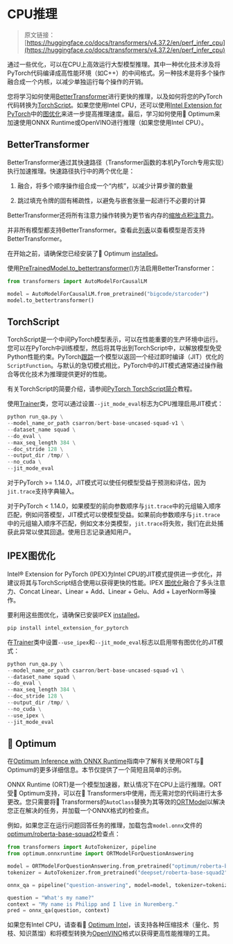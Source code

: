 # CPU推理

> 原文链接：[https://huggingface.co/docs/transformers/v4.37.2/en/perf_infer_cpu](https://huggingface.co/docs/transformers/v4.37.2/en/perf_infer_cpu)

通过一些优化，可以在CPU上高效运行大型模型推理。其中一种优化技术涉及将PyTorch代码编译成高性能环境（如C++）的中间格式。另一种技术是将多个操作融合成一个内核，以减少单独运行每个操作的开销。

您将学习如何使用[BetterTransformer](https://pytorch.org/blog/a-better-transformer-for-fast-transformer-encoder-inference/)进行更快的推理，以及如何将您的PyTorch代码转换为[TorchScript](https://pytorch.org/tutorials/beginner/Intro_to_TorchScript_tutorial.html)。如果您使用Intel CPU，还可以使用[Intel Extension for PyTorch](https://intel.github.io/intel-extension-for-pytorch/cpu/latest/index.html)中的[图优化](https://intel.github.io/intel-extension-for-pytorch/cpu/latest/tutorials/features.html#graph-optimization)来进一步提高推理速度。最后，学习如何使用🤗 Optimum来加速使用ONNX Runtime或OpenVINO进行推理（如果您使用Intel CPU）。

## BetterTransformer

BetterTransformer通过其快速路径（Transformer函数的本机PyTorch专用实现）执行加速推理。快速路径执行中的两个优化是：

1.  融合，将多个顺序操作组合成一个“内核”，以减少计算步骤的数量

1.  跳过填充令牌的固有稀疏性，以避免与嵌套张量一起进行不必要的计算

BetterTransformer还将所有注意力操作转换为更节省内存的[缩放点积注意力](https://pytorch.org/docs/master/generated/torch.nn.functional.scaled_dot_product_attention)。

并非所有模型都支持BetterTransformer。查看此[列表](https://huggingface.co/docs/optimum/bettertransformer/overview#supported-models)以查看模型是否支持BetterTransformer。

在开始之前，请确保您已经安装了🤗 Optimum [installed](https://huggingface.co/docs/optimum/installation)。

使用[PreTrainedModel.to_bettertransformer()](/docs/transformers/v4.37.2/en/main_classes/model#transformers.PreTrainedModel.to_bettertransformer)方法启用BetterTransformer：

```py
from transformers import AutoModelForCausalLM

model = AutoModelForCausalLM.from_pretrained("bigcode/starcoder")
model.to_bettertransformer()
```

## TorchScript

TorchScript是一个中间PyTorch模型表示，可以在性能重要的生产环境中运行。您可以在PyTorch中训练模型，然后将其导出到TorchScript中，以解放模型免受Python性能约束。PyTorch[跟踪](https://pytorch.org/docs/stable/generated/torch.jit.trace.html)一个模型以返回一个经过即时编译（JIT）优化的`ScriptFunction`。与默认的急切模式相比，PyTorch中的JIT模式通常通过操作融合等优化技术为推理提供更好的性能。

有关TorchScript的简要介绍，请参阅[PyTorch TorchScript简介](https://pytorch.org/tutorials/beginner/Intro_to_TorchScript_tutorial.html)教程。

使用[Trainer](/docs/transformers/v4.37.2/en/main_classes/trainer#transformers.Trainer)类，您可以通过设置`--jit_mode_eval`标志为CPU推理启用JIT模式：

```py
python run_qa.py \
--model_name_or_path csarron/bert-base-uncased-squad-v1 \
--dataset_name squad \
--do_eval \
--max_seq_length 384 \
--doc_stride 128 \
--output_dir /tmp/ \
--no_cuda \
--jit_mode_eval
```

对于PyTorch >= 1.14.0，JIT模式可以使任何模型受益于预测和评估，因为`jit.trace`支持字典输入。

对于PyTorch < 1.14.0，如果模型的前向参数顺序与`jit.trace`中的元组输入顺序匹配，例如问答模型，JIT模式可以使模型受益。如果前向参数顺序与`jit.trace`中的元组输入顺序不匹配，例如文本分类模型，`jit.trace`将失败，我们在此处捕获此异常以使其回退。使用日志记录通知用户。

## IPEX图优化

Intel® Extension for PyTorch (IPEX)为Intel CPU的JIT模式提供进一步优化，并建议将其与TorchScript结合使用以获得更快的性能。IPEX [图优化](https://intel.github.io/intel-extension-for-pytorch/cpu/latest/tutorials/features/graph_optimization.html)融合了多头注意力、Concat Linear、Linear + Add、Linear + Gelu、Add + LayerNorm等操作。

要利用这些图优化，请确保已安装IPEX [installed](https://intel.github.io/intel-extension-for-pytorch/cpu/latest/tutorials/installation.html)。

```py
pip install intel_extension_for_pytorch
```

在[Trainer](/docs/transformers/v4.37.2/en/main_classes/trainer#transformers.Trainer)类中设置`--use_ipex`和`--jit_mode_eval`标志以启用带有图优化的JIT模式：

```py
python run_qa.py \
--model_name_or_path csarron/bert-base-uncased-squad-v1 \
--dataset_name squad \
--do_eval \
--max_seq_length 384 \
--doc_stride 128 \
--output_dir /tmp/ \
--no_cuda \
--use_ipex \
--jit_mode_eval
```

## 🤗 Optimum

在[Optimum Inference with ONNX Runtime](https://huggingface.co/docs/optimum/onnxruntime/usage_guides/models)指南中了解有关使用ORT与🤗 Optimum的更多详细信息。本节仅提供了一个简短且简单的示例。

ONNX Runtime (ORT)是一个模型加速器，默认情况下在CPU上运行推理。ORT受🤗 Optimum支持，可以在🤗 Transformers中使用，而无需对您的代码进行太多更改。您只需要将🤗 Transformers的`AutoClass`替换为其等效的[ORTModel](https://huggingface.co/docs/optimum/v1.16.2/en/onnxruntime/package_reference/modeling_ort#optimum.onnxruntime.ORTModel)以解决您正在解决的任务，并加载一个ONNX格式的检查点。

例如，如果您正在运行问题回答任务的推理，加载包含`model.onnx`文件的[optimum/roberta-base-squad2](https://huggingface.co/optimum/roberta-base-squad2)检查点：

```py
from transformers import AutoTokenizer, pipeline
from optimum.onnxruntime import ORTModelForQuestionAnswering

model = ORTModelForQuestionAnswering.from_pretrained("optimum/roberta-base-squad2")
tokenizer = AutoTokenizer.from_pretrained("deepset/roberta-base-squad2")

onnx_qa = pipeline("question-answering", model=model, tokenizer=tokenizer)

question = "What's my name?"
context = "My name is Philipp and I live in Nuremberg."
pred = onnx_qa(question, context)
```

如果您有Intel CPU，请查看🤗 [Optimum Intel](https://huggingface.co/docs/optimum/intel/index)，该支持各种压缩技术（量化、剪枝、知识蒸馏）和将模型转换为[OpenVINO](https://huggingface.co/docs/optimum/intel/inference)格式以获得更高性能推理的工具。
